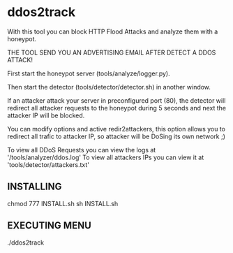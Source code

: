 # ddos2track

With this tool you can block HTTP Flood Attacks and analyze them with a honeypot.

THE TOOL SEND YOU AN ADVERTISING EMAIL AFTER DETECT A DDOS ATTACK!


First start the honeypot server (tools/analyze/logger.py).

Then start the detector (tools/detector/detector.sh) in another window.

If an attacker attack your server in preconfigured port (80), the detector will redirect all attacker requests to the honeypot during 5 seconds and next the attacker IP will be blocked.

You can modify options and active redir2attackers, this option allows you to redirect all trafic to attacker IP, so attacker will be DoSing its own network ;)

To view all DDoS Requests you can view the logs at '/tools/analyzer/ddos.log'
To view all attackers IPs you can view it at 'tools/detector/attackers.txt'

INSTALLING
-------------
chmod 777 INSTALL.sh
sh INSTALL.sh

EXECUTING MENU
-----------------
./ddos2track
